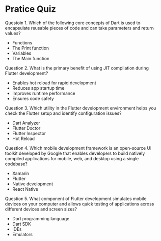 # Pratice Quiz

Questoin 1. Which of the following core concepts of Dart is used to encapsulate reusable pieces of code and can take parameters and return values?
- Functions
- The Print function
- Variables
- The Main function

Question 2. What is the primary benefit of using JIT compilation during Flutter development?
- Enables hot reload for rapid development
- Reduces app startup time
- Improves runtime performance
- Ensures code safety

Question 3. Which utility in the Flutter development environment helps you check the Flutter setup and identify configuration issues?
- Dart Analyzer
- Flutter Doctor
- Flutter Inspector
- Hot Reload

Question 4. Which mobile development framework is an open-source UI toolkit developed by Google that enables developers to build natively compiled applications for mobile, web, and desktop using a single codebase?
- Xamarin
- Flutter
- Native development
- React Native

Question 5. What component of Flutter development simulates mobile devices on your computer and allows quick testing of applications across different devices and screen sizes?
- Dart programming language
- Dart SDK
- IDEs
- Emulators